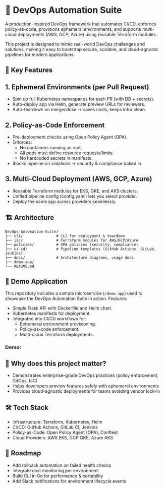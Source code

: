 # 🚀 DevOps Automation Suite

A production-inspired DevOps framework that automates CI/CD, enforces policy-as-code, provisions ephemeral environments, and supports multi-cloud deployments (AWS, GCP, Azure) using reusable Terraform modules.

This project is designed to mimic real-world DevOps challenges and solutions, making it easy to bootstrap secure, scalable, and cloud-agnostic pipelines for modern applications.

## 🔑 Key Features
## 1. Ephemeral Environments (per Pull Request)
- Spin up full Kubernetes namespaces for each PR (with DB + secrets).
- Auto-deploy app via Helm, generate preview URLs for reviewers.
- Auto-teardown on merge/close → saves costs, keeps infra clean.

## 2. Policy-as-Code Enforcement
- Pre-deployment checks using Open Policy Agent (OPA).
- Enforces:
  - No containers running as root.
  - All pods must define resource requests/limits.
  - No hardcoded secrets in manifests.
- Blocks pipeline on violations → security & compliance baked in.

## 3. Multi-Cloud Deployment (AWS, GCP, Azure)
- Reusable Terraform modules for EKS, GKE, and AKS clusters.
- Unified pipeline config (config.yaml) lets you select provider.
- Deploy the same app across providers seamlessly.

## 🏗️ Architecture

```
DevOps-Automation-Suite/
├── cli/               # CLI for deployment & teardown
├── iac/               # Terraform modules for AWS/GCP/Azure
├── policies/          # OPA policies (security, compliance)
├── ci-cd/             # Pipeline templates (GitHub Actions, GitLab, Jenkins)
├── docs/              # Architecture diagrams, usage docs
├── demo-app/
└── README.md
```

## 🧪 Demo Application

This repository includes a sample microservice (`/demo-app`) used to showcase the DevOps Automation Suite in action.
Features:
- Simple Flask API with Dockerfile and Helm chart.
- Kubernetes manifests for deployment.
- Integrated into CI/CD workflows for:
  - Ephemeral environment provisioning.
  - Policy-as-code enforcement.
  - Multi-cloud Terraform deployments.

### Demo:



## 🎯 Why does this project matter?
- Demonstrates enterprise-grade DevOps practices (policy enforcement, GitOps, IaC)
- Helps developers preview features safely with ephemeral environments
- Provides cloud-agnostic deployments for teams avoiding vendor lock-in

## 🛠️ Tech Stack
- Infrastructure: Terraform, Kubernetes, Helm
- CI/CD: GitHub Actions, GitLab CI, Jenkins
- Policy-as-Code: Open Policy Agent (OPA), Conftest
- Cloud Providers: AWS EKS, GCP GKE, Azure AKS

## 📌 Roadmap
- Add rollback automation on failed health checks
- Integrate cost monitoring per environment
- Build CLI in Go for performance & portability
- Add Slack notifications for environment lifecycle events
